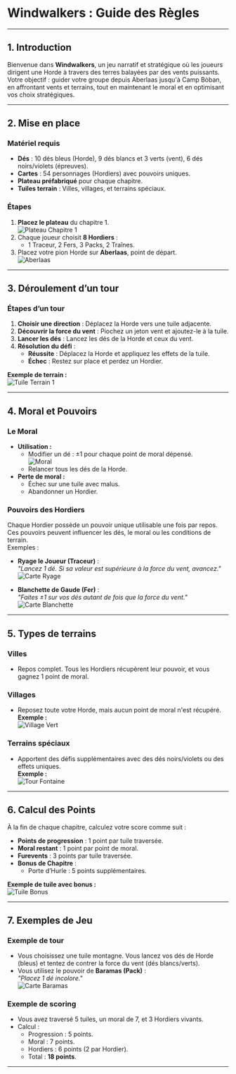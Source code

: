 # **Windwalkers : Guide des Règles**

---

## **1. Introduction**

Bienvenue dans **Windwalkers**, un jeu narratif et stratégique où les joueurs dirigent une Horde à travers des terres balayées par des vents puissants.  
Votre objectif : guider votre groupe depuis Aberlaas jusqu'à Camp Bòban, en affrontant vents et terrains, tout en maintenant le moral et en optimisant vos choix stratégiques.

---

## **2. Mise en place**

### **Matériel requis**
- **Dés** : 10 dés bleus (Horde), 9 dés blancs et 3 verts (vent), 6 dés noirs/violets (épreuves).  
- **Cartes** : 54 personnages (Hordiers) avec pouvoirs uniques.  
- **Plateau préfabriqué** pour chaque chapitre.  
- **Tuiles terrain** : Villes, villages, et terrains spéciaux.  

### **Étapes**
1. **Placez le plateau** du chapitre 1.  
   ![Plateau Chapitre 1][plateau]
2. Chaque joueur choisit **8 Hordiers** :  
   - 1 Traceur, 2 Fers, 3 Packs, 2 Traînes.  
3. Placez votre pion Horde sur **Aberlaas**, point de départ.  
   ![Aberlaas][Aberlaas]

---

## **3. Déroulement d’un tour**

### **Étapes d’un tour**
1. **Choisir une direction** : Déplacez la Horde vers une tuile adjacente.  
2. **Découvrir la force du vent** : Piochez un jeton vent et ajoutez-le à la tuile.  
3. **Lancer les dés** : Lancez les dés de la Horde et ceux du vent.  
4. **Résolution du défi** :  
   - **Réussite** : Déplacez la Horde et appliquez les effets de la tuile.  
   - **Échec** : Restez sur place et perdez un Hordier.  

**Exemple de terrain :**  
![Tuile Terrain 1][land1]

---

## **4. Moral et Pouvoirs**

### **Le Moral**
- **Utilisation :**  
  - Modifier un dé : ±1 pour chaque point de moral dépensé.  
    ![Moral][moral]
  - Relancer tous les dés de la Horde.  
- **Perte de moral :**  
  - Échec sur une tuile avec malus.  
  - Abandonner un Hordier.

### **Pouvoirs des Hordiers**
Chaque Hordier possède un pouvoir unique utilisable une fois par repos. Ces pouvoirs peuvent influencer les dés, le moral ou les conditions de terrain.  
Exemples :  
- **Ryage le Joueur (Traceur)** :  
  _"Lancez 1 dé. Si sa valeur est supérieure à la force du vent, avancez."_  
  ![Carte Ryage][traceur]

- **Blanchette de Gaude (Fer)** :  
  _"Faites ±1 sur vos dés autant de fois que la force du vent."_  
  ![Carte Blanchette][fer]

---

## **5. Types de terrains**

### **Villes**  
- Repos complet. Tous les Hordiers récupèrent leur pouvoir, et vous gagnez 1 point de moral.

### **Villages**  
- Reposez toute votre Horde, mais aucun point de moral n'est récupéré.  
**Exemple :**  
![Village Vert][village]

### **Terrains spéciaux**  
- Apportent des défis supplémentaires avec des dés noirs/violets ou des effets uniques.  
**Exemple :**  
![Tour Fontaine][tourfontaine]

---

## **6. Calcul des Points**

À la fin de chaque chapitre, calculez votre score comme suit :  
- **Points de progression** : 1 point par tuile traversée.  
- **Moral restant** : 1 point par point de moral.  
- **Furevents** : 3 points par tuile traversée.  
- **Bonus de Chapitre** :  
  - Porte d’Hurle : 5 points supplémentaires.

**Exemple de tuile avec bonus :**  
![Tuile Bonus][land4]

---

## **7. Exemples de Jeu**

### Exemple de tour  
- Vous choisissez une tuile montagne. Vous lancez vos dés de Horde (bleus) et tentez de contrer la force du vent (dés blancs/verts).  
- Vous utilisez le pouvoir de **Baramas (Pack)** :  
  _"Placez 1 dé incolore."_  
  ![Carte Baramas][pack]

### Exemple de scoring  
- Vous avez traversé 5 tuiles, un moral de 7, et 3 Hordiers vivants.  
- Calcul :  
  - Progression : 5 points.  
  - Moral : 7 points.  
  - Hordiers : 6 points (2 par Hordier).  
  - Total : **18 points**.

---

[scenario1]: src/resources/readme/chapter1.md
[Aberlaas]: src/resources/readme/aberlaas.png
[village]: src/resources/readme/village.png
[portedhurle]: src/resources/readme/portedhurle.png
[land0]: src/resources/readme/land0.png
[land1]: src/resources/readme/land1.png
[land2]: src/resources/readme/land2.png
[land3]: src/resources/readme/land3.png
[land4]: src/resources/readme/land4.png
[moral]: src/resources/readme/moral.png
[traceur]: src/resources/readme/004.Traceur.Ryage%20le%20Joueur.T2.03.png
[fer]: src/resources/readme/012.Fer.Blanchette%20de%20Gaude.T1.11.png
[pack]: src/resources/readme/022.Pack.Baramas.T2.21.png
[croc]: src/resources/readme/050.Traine.Osuros.T3.49.png
[formation]: src/resources/readme/formation.png
[d6-incolore]: src/resources/readme/d6-white.png
[d6-colore]: src/resources/readme/d6-green.png
[plateau]: src/resources/readme/chapitre1.png
[chapitre1]: src/resources/readme/chapitre1.png
[chapitre2]: src/resources/readme/chapitre2.png
[chapitre3]: src/resources/readme/chapitre3.png
[chapitre4]: src/resources/readme/chapitre4.png
[tourfontaine]: src/resources/readme/tourfontaine.png
